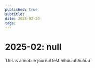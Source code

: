 ```yaml
---
published: true
subtitle: 
date: 2025-02-20
tags: 
---
```


#  2025-02: null

This is a mobile journal test
hihuuiuhhuhuu

